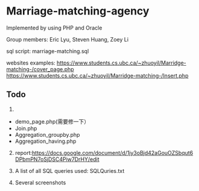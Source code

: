 # Marriage-matching-agency
Implemented by using PHP and Oracle

Group members: Eric Lyu, Steven Huang, Zoey Li

sql script: marriage-matching.sql

websites examples:
    https://www.students.cs.ubc.ca/~zhuoyil/Marridge-matching-/cover_page.php
    https://www.students.cs.ubc.ca/~zhuoyil/Marridge-matching-/Insert.php

## Todo
1. 
- demo_page.php(需要修一下）
- Join.php
- Aggregation_groupby.php
- Aggregation_having.php


2. report:https://docs.google.com/document/d/1jy3oBjd42aGouOZSbqut6DPbmPN7oSjDSC4Piw7DrHY/edit

3. A list of all SQL queries used: SQLQuries.txt

4. Several screenshots